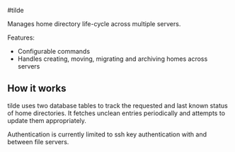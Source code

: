 #tilde

Manages home directory life-cycle across multiple servers.

Features:
- Configurable commands
- Handles creating, moving, migrating and archiving homes across servers

## How it works

tilde uses two database tables to track the requested and last known status of
home directories.  It fetches unclean entries periodically and attempts to
update them appropriately.

Authentication is currently limited to ssh key authentication with and between
file servers.

